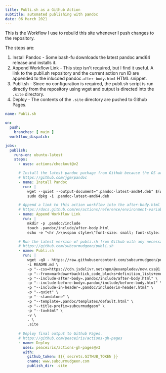 ```yaml
---
title: Publi.sh as a Github Action
subtitle: automated publishing with pandoc
date: 06 March 2021
---
```


This is the Workflow I use to rebuild this site whenever I push changes to the repository.

The steps are:

1. Install Pandoc - Some bash-fu downloads the latest pandoc amd64 release and installs it.
2. Append Workflow Link - This step isn't required, but I find it useful. A link to the publi.sh repository and the current action run ID are appended to the inlucded pandoc `after-body.html` HTML snippet.
3. Publi.sh - Since no configuration is required, the publi.sh script is run directly from the repository using wget and output is directed into the `.site` directory.
4. Deploy - The contents of the `.site` directory are pushed to Github Pages.

```yaml
name: Publi.sh

on:
  push:
    branches: [ main ]
  workflow_dispatch:

jobs:
  publish:
    runs-on: ubuntu-latest
    steps:
      - uses: actions/checkout@v2

      # Install the latest pandoc package from Github because the OS archives are always out of date.
      # https://github.com/jgm/pandoc
      - name: Install Pandoc
        run: |
          wget --quiet --output-document=".pandoc-latest-amd64.deb" $(wget -qO - https://api.github.com/repos/jgm/pandoc/releases | grep browser_download_url | grep '64[.]deb' | head -n 1 | cut -d '"' -f 4)
          sudo dpkg -i .pandoc-latest-amd64.deb

      # Append a link to this action workflow into the after-body.html template.
      # https://docs.github.com/en/actions/reference/environment-variables
      - name: Append Workflow Link
        run: |
          mkdir -p .pandoc/include
          touch .pandoc/include/after-body.html
          echo -e "<hr />\n<span style=\"font-size: small; font-style: italic;\">\n\t<a href=\"https://www.github.com/subcurmudgeon/publi.sh\" target=\"_blank\">publi.sh</a> &rarr; <a href=\"$GITHUB_SERVER_URL/$GITHUB_REPOSITORY/actions/runs/$GITHUB_RUN_ID\" target=\"_blank\">$(echo $GITHUB_SHA | cut -c 1-7)</a>\n</span>" >> .pandoc/include/after-body.html

      # Run the latest version of publi.sh from Github with any necessary arguments.
      # https://github.com/subcurmudgeon/publi.sh
      - name: Publi.sh
        run: |
          wget -qO - https://raw.githubusercontent.com/subcurmudgeon/publi.sh/main/publi.sh | bash -s -- \
          -i README.md \
          -p "--css=https://cdn.jsdelivr.net/npm/@exampledev/new.css@1.1.2/new.min.css" \
          -p "--from=markdown+backtick_code_blocks+definition_lists+emoji+fancy_lists+fenced_code_attributes+line_blocks+markdown_in_html_blocks+task_lists+yaml_metadata_block" \
          -p "--include-after-body=.pandoc/include/after-body.html" \
          -p "--include-before-body=.pandoc/include/before-body.html" \
          -p "--include-in-header=.pandoc/include/in-header.html" \
          -p "--quiet" \
          -p "--standalone" \
          -p "--template=.pandoc/templates/default.html" \
          -p "--title-prefix=subcurmudgeon" \
          -p "--to=html" \
          -v \
          . \
          .site
      
      # Deploy final output to Github Pages.
      # https://github.com/peaceiris/actions-gh-pages
      - name: Deploy
        uses: peaceiris/actions-gh-pages@v3
        with:
          github_token: ${{ secrets.GITHUB_TOKEN }}
          cname: www.subcurmudgeon.com
          publish_dir: .site
```
